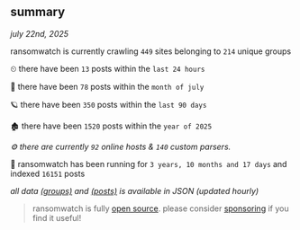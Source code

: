 
## summary
_july 22nd, 2025_

ransomwatch is currently crawling `449` sites belonging to `214` unique groups

⏲ there have been `13` posts within the `last 24 hours`

🦈 there have been `78` posts within the `month of july`

🪐 there have been `350` posts within the `last 90 days`

🏚 there have been `1520` posts within the `year of 2025`

_⚙️ there are currently `92` online hosts & `140` custom parsers._

🦕 ransomwatch has been running for `3 years, 10 months and 17 days` and indexed `16151` posts

_all data  [(groups)](http://ransomwhat.telemetry.ltd/groups) and [(posts)](http://ransomwhat.telemetry.ltd/posts) is available in JSON (updated hourly)_

> ransomwatch is fully [open source](https://github.com/joshhighet/ransomwatch#ransomwatch--). please consider [sponsoring](https://github.com/sponsors/joshhighet) if you find it useful!
